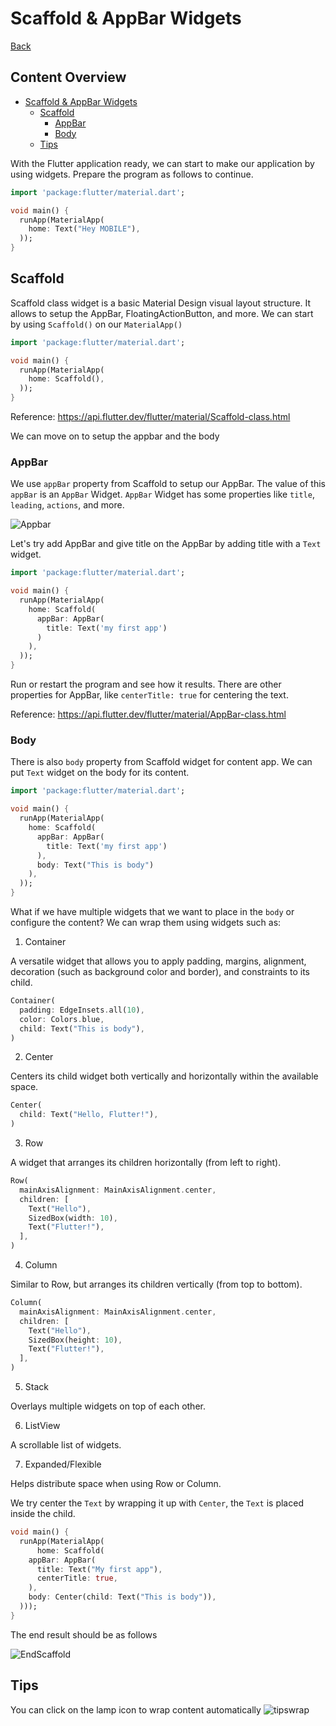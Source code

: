 # Scaffold & AppBar Widgets

[Back](README.md)

## Content Overview

- [Scaffold & AppBar Widgets](#scaffold--appbar-widgets)
  - [Scaffold](#scaffold)
    - [AppBar](#appbar)
    - [Body](#body)
  - [Tips](#tips)

With the Flutter application ready, we can start to make our application by using widgets. Prepare the program as follows to continue.

```dart
import 'package:flutter/material.dart';

void main() {
  runApp(MaterialApp(
    home: Text("Hey MOBILE"),
  ));
}
```

## Scaffold

Scaffold class widget is a basic Material Design visual layout structure. It allows to setup the AppBar, FloatingActionButton, and more. We can start by using `Scaffold()` on our `MaterialApp()`

```dart
import 'package:flutter/material.dart';

void main() {
  runApp(MaterialApp(
    home: Scaffold(),
  ));
}
```

Reference: https://api.flutter.dev/flutter/material/Scaffold-class.html

We can move on to setup the appbar and the body

### AppBar

We use `appBar` property from Scaffold to setup our AppBar. The value of this `appBar` is an `AppBar` Widget. `AppBar` Widget has some properties like `title`, `leading`, `actions`, and more.

![Appbar](images/appbar.png)

Let's try add AppBar and give title on the AppBar by adding title with a `Text` widget.

```dart
import 'package:flutter/material.dart';

void main() {
  runApp(MaterialApp(
    home: Scaffold(
      appBar: AppBar(
        title: Text('my first app')
      )
    ),
  ));
}
```

Run or restart the program and see how it results. There are other properties for AppBar, like `centerTitle: true` for centering the text.

Reference: https://api.flutter.dev/flutter/material/AppBar-class.html

### Body

There is also `body` property from Scaffold widget for content app. We can put `Text` widget on the body for its content.

```dart
import 'package:flutter/material.dart';

void main() {
  runApp(MaterialApp(
    home: Scaffold(
      appBar: AppBar(
        title: Text('my first app')
      ),
      body: Text("This is body")
    ),
  ));
}
```

What if we have multiple widgets that we want to place in the `body` or configure the content? We can wrap them using widgets such as:

1. Container

A versatile widget that allows you to apply padding, margins, alignment, decoration (such as background color and border), and constraints to its child.

```dart
Container(
  padding: EdgeInsets.all(10),
  color: Colors.blue,
  child: Text("This is body"),
)
```

2. Center

Centers its child widget both vertically and horizontally within the available space.

```dart
Center(
  child: Text("Hello, Flutter!"),
)
```

3. Row

A widget that arranges its children horizontally (from left to right).

```dart
Row(
  mainAxisAlignment: MainAxisAlignment.center,
  children: [
    Text("Hello"),
    SizedBox(width: 10),
    Text("Flutter!"),
  ],
)
```

4. Column

Similar to Row, but arranges its children vertically (from top to bottom).

```dart
Column(
  mainAxisAlignment: MainAxisAlignment.center,
  children: [
    Text("Hello"),
    SizedBox(height: 10),
    Text("Flutter!"),
  ],
)
```

5. Stack

Overlays multiple widgets on top of each other.

6. ListView

A scrollable list of widgets.

7. Expanded/Flexible

Helps distribute space when using Row or Column.

We try center the `Text` by wrapping it up with `Center`, the `Text` is placed inside the child.

```dart
void main() {
  runApp(MaterialApp(
      home: Scaffold(
    appBar: AppBar(
      title: Text("My first app"),
      centerTitle: true,
    ),
    body: Center(child: Text("This is body")),
  )));
}
```

The end result should be as follows

![EndScaffold](images/end_scaffold.png)

## Tips

You can click on the lamp icon to wrap content automatically
![tipswrap](images/tips_wrap.png)
